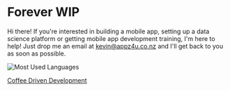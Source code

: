# Forever WIP

Hi there! If you're interested in building a mobile app, setting up a data science platform or getting mobile app development training, I'm here to help! Just drop me an email at kevin@appz4u.co.nz and I'll get back to you as soon as possible.

![Most Used Languages](https://github-readme-stats.vercel.app/api/top-langs/?username=akiwarheit&layout=compact)

[Coffee Driven Development](https://coffeedrivendevelopment.co.nz)

